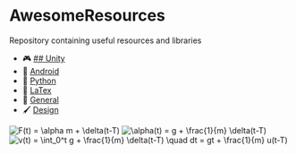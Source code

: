 # AwesomeResources
Repository containing useful resources and libraries

* 🎮 [## Unity](https://github.com/VictorHerbert/AwesomeResources/tree/master/Unity)
* 🤖 [Android](https://github.com/VictorHerbert/AwesomeResources/tree/master/Android)
* 🐍 [Python](https://github.com/VictorHerbert/AwesomeResources/tree/master/Python)
* 📝 [LaTex](https://github.com/VictorHerbert/AwesomeResources/tree/master/Latex)
* 📁 [General](https://github.com/VictorHerbert/AwesomeResources/tree/master/General)
* 🖌 [Design](https://github.com/VictorHerbert/AwesomeResources/tree/master/Design)

<img src="https://latex.codecogs.com/gif.latex?F(t)&space;=&space;g&space;m&space;&plus;&space;\delta(t-T)" title="F(t) = \alpha m + \delta(t-T)" />

<img src="https://latex.codecogs.com/gif.latex?\alpha(t)&space;=&space;g&space;&plus;&space;\frac{1}{m}&space;\delta(t-T)" title="\alpha(t) = g + \frac{1}{m} \delta(t-T)" />

<img src="https://latex.codecogs.com/gif.latex?v(t)&space;=&space;\int_0^t&space;g&space;&plus;&space;\frac{1}{m}&space;\delta(t-T)&space;\quad&space;dt&space;=&space;gt&space;&plus;&space;\frac{1}{m}&space;u(t-T)" title="v(t) = \int_0^t g + \frac{1}{m} \delta(t-T) \quad dt = gt + \frac{1}{m} u(t-T)" />